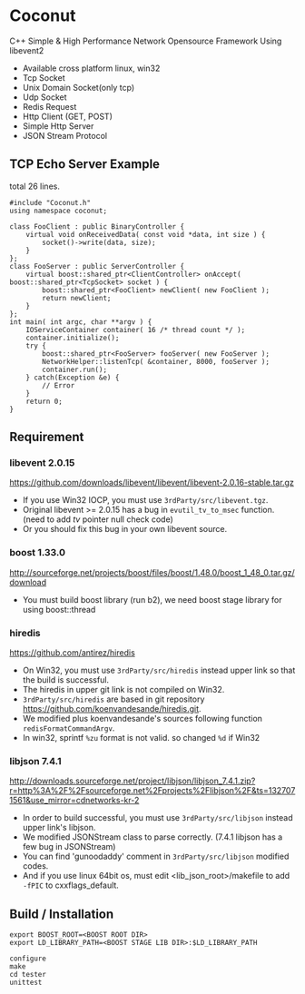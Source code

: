 # Coconut
C++ Simple & High Performance Network Opensource Framework Using libevent2

* Available cross platform linux, win32
* Tcp Socket
* Unix Domain Socket(only tcp)
* Udp Socket
* Redis Request
* Http Client (GET, POST)
* Simple Http Server
* JSON Stream Protocol


## TCP Echo Server Example

total 26 lines.

    #include "Coconut.h"
    using namespace coconut;

    class FooClient : public BinaryController {
        virtual void onReceivedData( const void *data, int size ) {
            socket()->write(data, size);
        }
    };
    class FooServer : public ServerController {
        virtual boost::shared_ptr<ClientController> onAccept( boost::shared_ptr<TcpSocket> socket ) {
            boost::shared_ptr<FooClient> newClient( new FooClient );
            return newClient;
        }
    };
    int main( int argc, char **argv ) {
        IOServiceContainer container( 16 /* thread count */ );
        container.initialize();
        try {
            boost::shared_ptr<FooServer> fooServer( new FooServer );
            NetworkHelper::listenTcp( &container, 8000, fooServer );
            container.run();
        } catch(Exception &e) {
            // Error
        }
        return 0;
    }


## Requirement

### libevent 2.0.15 
https://github.com/downloads/libevent/libevent/libevent-2.0.16-stable.tar.gz

* If you use Win32 IOCP, you must use `3rdParty/src/libevent.tgz`.
* Original libevent >= 2.0.15 has a bug in `evutil_tv_to_msec` function. (need to add *tv* pointer null check code) 
* Or you should fix this bug in your own libevent source.
	
### boost 1.33.0 
http://sourceforge.net/projects/boost/files/boost/1.48.0/boost_1_48_0.tar.gz/download

* You must build boost library (run b2), we need boost stage library for using boost::thread

### hiredis
https://github.com/antirez/hiredis

* On Win32, you must use `3rdParty/src/hiredis` instead upper link so that the build is successful.
* The hiredis in upper git link is not compiled on Win32.
* `3rdParty/src/hiredis` are based in git repository https://github.com/koenvandesande/hiredis.git.
* We modified plus koenvandesande's sources following function `redisFormatCommandArgv`.
* In win32, sprintf `%zu` format is not valid. so changed `%d` if Win32   
  

### libjson 7.4.1
http://downloads.sourceforge.net/project/libjson/libjson_7.4.1.zip?r=http%3A%2F%2Fsourceforge.net%2Fprojects%2Flibjson%2F&ts=1327071561&use_mirror=cdnetworks-kr-2
    
* In order to build successful, you must use `3rdParty/src/libjson` instead upper link's libjson.
* We modified JSONStream class to parse correctly. (7.4.1 libjson has a few bug in JSONStream)
* You can find 'gunoodaddy' comment in `3rdParty/src/libjson` modified codes.
* And if you use linux 64bit os, must edit \<lib_json_root\>/makefile to add `-fPIC` to cxxflags_default.

## Build / Installation 

    export BOOST_ROOT=<BOOST ROOT DIR>
    export LD_LIBRARY_PATH=<BOOST STAGE LIB DIR>:$LD_LIBRARY_PATH

    configure
    make
    cd tester
    unittest

